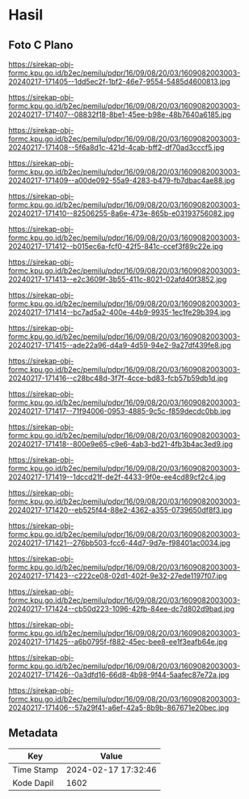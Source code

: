 # Hasil

## Foto C Plano

https://sirekap-obj-formc.kpu.go.id/b2ec/pemilu/pdpr/16/09/08/20/03/1609082003003-20240217-171405--1dd5ec2f-1bf2-46e7-9554-5485d4600813.jpg

https://sirekap-obj-formc.kpu.go.id/b2ec/pemilu/pdpr/16/09/08/20/03/1609082003003-20240217-171407--08832f18-8be1-45ee-b98e-48b7640a6185.jpg

https://sirekap-obj-formc.kpu.go.id/b2ec/pemilu/pdpr/16/09/08/20/03/1609082003003-20240217-171408--5f6a8d1c-421d-4cab-bff2-df70ad3cccf5.jpg

https://sirekap-obj-formc.kpu.go.id/b2ec/pemilu/pdpr/16/09/08/20/03/1609082003003-20240217-171409--a00de092-55a9-4283-b479-fb7dbac4ae88.jpg

https://sirekap-obj-formc.kpu.go.id/b2ec/pemilu/pdpr/16/09/08/20/03/1609082003003-20240217-171410--82506255-8a6e-473e-865b-e03193756082.jpg

https://sirekap-obj-formc.kpu.go.id/b2ec/pemilu/pdpr/16/09/08/20/03/1609082003003-20240217-171412--b015ec6a-fcf0-42f5-841c-ccef3f89c22e.jpg

https://sirekap-obj-formc.kpu.go.id/b2ec/pemilu/pdpr/16/09/08/20/03/1609082003003-20240217-171413--e2c3609f-3b55-411c-8021-02afd40f3852.jpg

https://sirekap-obj-formc.kpu.go.id/b2ec/pemilu/pdpr/16/09/08/20/03/1609082003003-20240217-171414--bc7ad5a2-400e-44b9-9935-1ec1fe29b394.jpg

https://sirekap-obj-formc.kpu.go.id/b2ec/pemilu/pdpr/16/09/08/20/03/1609082003003-20240217-171415--ade22a96-d4a9-4d59-94e2-9a27df439fe8.jpg

https://sirekap-obj-formc.kpu.go.id/b2ec/pemilu/pdpr/16/09/08/20/03/1609082003003-20240217-171416--c28bc48d-3f7f-4cce-bd83-fcb57b59db1d.jpg

https://sirekap-obj-formc.kpu.go.id/b2ec/pemilu/pdpr/16/09/08/20/03/1609082003003-20240217-171417--71f94006-0953-4885-9c5c-f859decdc0bb.jpg

https://sirekap-obj-formc.kpu.go.id/b2ec/pemilu/pdpr/16/09/08/20/03/1609082003003-20240217-171418--800e9e65-c9e6-4ab3-bd21-4fb3b4ac3ed9.jpg

https://sirekap-obj-formc.kpu.go.id/b2ec/pemilu/pdpr/16/09/08/20/03/1609082003003-20240217-171419--1dccd21f-de2f-4433-9f0e-ee4cd89cf2c4.jpg

https://sirekap-obj-formc.kpu.go.id/b2ec/pemilu/pdpr/16/09/08/20/03/1609082003003-20240217-171420--eb525f44-88e2-4362-a355-0739650df8f3.jpg

https://sirekap-obj-formc.kpu.go.id/b2ec/pemilu/pdpr/16/09/08/20/03/1609082003003-20240217-171421--276bb503-fcc6-44d7-9d7e-f98401ac0034.jpg

https://sirekap-obj-formc.kpu.go.id/b2ec/pemilu/pdpr/16/09/08/20/03/1609082003003-20240217-171423--c222ce08-02d1-402f-9e32-27ede1197f07.jpg

https://sirekap-obj-formc.kpu.go.id/b2ec/pemilu/pdpr/16/09/08/20/03/1609082003003-20240217-171424--cb50d223-1096-42fb-84ee-dc7d802d9bad.jpg

https://sirekap-obj-formc.kpu.go.id/b2ec/pemilu/pdpr/16/09/08/20/03/1609082003003-20240217-171425--a6b0795f-f882-45ec-bee8-ee1f3eafb64e.jpg

https://sirekap-obj-formc.kpu.go.id/b2ec/pemilu/pdpr/16/09/08/20/03/1609082003003-20240217-171426--0a3dfd16-66d8-4b98-9f44-5aafec87e72a.jpg

https://sirekap-obj-formc.kpu.go.id/b2ec/pemilu/pdpr/16/09/08/20/03/1609082003003-20240217-171406--57a29f41-a6ef-42a5-8b9b-867671e20bec.jpg


## Metadata

| Key        | Value               |
| ---------- | ------------------- |
| Time Stamp | 2024-02-17 17:32:46 |
| Kode Dapil | 1602                |



